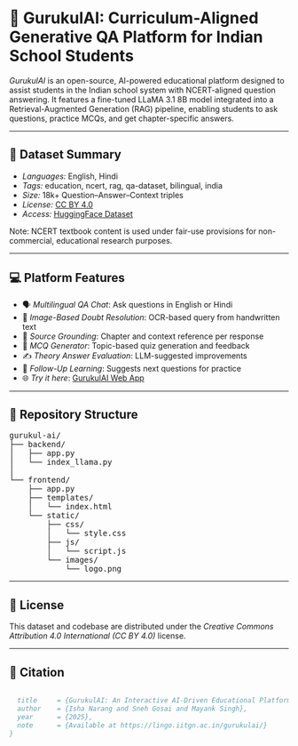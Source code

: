 # 📘 GurukulAI: Curriculum-Aligned Generative QA Platform for Indian School Students

*GurukulAI* is an open-source, AI-powered educational platform designed to assist students in the Indian school system with NCERT-aligned question answering. It features a fine-tuned LLaMA 3.1 8B model integrated into a Retrieval-Augmented Generation (RAG) pipeline, enabling students to ask questions, practice MCQs, and get chapter-specific answers.

---

## 📝 Dataset Summary

- *Languages:* English, Hindi  
- *Tags:* education, ncert, rag, qa-dataset, bilingual, india
- *Size:* 18k+ Question–Answer–Context triples  
- *License:* [CC BY 4.0](https://creativecommons.org/licenses/by/4.0/)  
- *Access:* [HuggingFace Dataset](https://huggingface.co/datasets/LingoIITGN/Gurukul)
  
Note: NCERT textbook content is used under fair-use provisions for non-commercial, educational research purposes.

---

## 💻 Platform Features

- 🗣️ *Multilingual QA Chat*: Ask questions in English or Hindi  
- 📸 *Image-Based Doubt Resolution*: OCR-based query from handwritten text  
- 📄 *Source Grounding*: Chapter and context reference per response  
- 📝 *MCQ Generator*: Topic-based quiz generation and feedback  
- ✍️ *Theory Answer Evaluation*: LLM-suggested improvements  
- 🔁 *Follow-Up Learning*: Suggests next questions for practice  
- 🌐 *Try it here*: [GurukulAI Web App](https://lingo.iitgn.ac.in/gurukulai/)

---
## 📂 Repository Structure

<pre>
gurukul-ai/
├── backend/
│   ├── app.py
│   └── index_llama.py
│
└── frontend/
    ├── app.py
    ├── templates/
    │   └── index.html
    └── static/
        ├── css/
        │   └── style.css
        ├── js/
        │   └── script.js
        └── images/
            └── logo.png
</pre>


---
## 📄 License

This dataset and codebase are distributed under the *Creative Commons Attribution 4.0 International (CC BY 4.0)* license.

---

## 📣 Citation

```bibtex

  title     = {GurukulAI: An Interactive AI-Driven Educational Platform for Indian Education System},
  author    = {Isha Narang and Sneh Gosai and Mayank Singh},
  year      = {2025},
  note      = {Available at https://lingo.iitgn.ac.in/gurukulai/}
}
